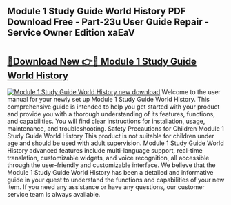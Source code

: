 ## Module 1 Study Guide World History PDF Download Free - Part-23u User Guide Repair - Service Owner Edition xaEaV

# <h2><a href="http://bc52820.oget.top/?id=Module+1+Study+Guide+World+History">🔗Download New 👉🔴 Module 1 Study Guide World History</a></h2>

[![Module 1 Study Guide World History new download](https://i.imgur.com/5g1atiW.png)](http://bc52820.oget.top/?id=Module+1+Study+Guide+World+History)
Welcome to the user manual for your newly set up Module 1 Study Guide World History. This comprehensive guide is intended to help you get started with your product and provide you with a thorough understanding of its features, functions, and capabilities. You will find clear instructions for installation, usage, maintenance, and troubleshooting. Safety Precautions for Children Module 1 Study Guide World History This product is not suitable for children under age and should be used with adult supervision. Module 1 Study Guide World History advanced features include multi-language support, real-time translation, customizable widgets, and voice recognition, all accessible through the user-friendly and customizable interface. We believe that the Module 1 Study Guide World History has been a detailed and informative guide in your quest to understand the functions and capabilities of your new item. If you need any assistance or have any questions, our customer service team is always available.
